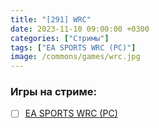 ```yaml
---
title: "[291] WRC"
date: 2023-11-10 09:00:00 +0300
categories: ["Стримы"]
tags: ["EA SPORTS WRC (PC)"]
image: /commons/games/wrc.jpg
---
```


### Игры на стриме:
+ [ ] [EA SPORTS WRC (PC)](/tags/ea-sports-wrc-pc)
